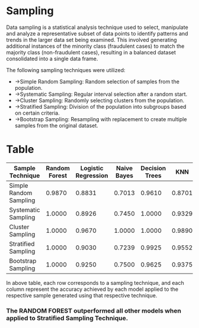 # Sampling
Data sampling is a statistical analysis technique used to select, manipulate and analyze a representative subset of data points to identify patterns and trends in the larger data set being examined. This involved generating additional instances of the minority class (fraudulent cases) to match the majority class (non-fraudulent cases), resulting in a balanced dataset consolidated into a single data frame.

The following sampling techniques were utilized:

- ->Simple Random Sampling: Random selection of samples from the population.
- ->Systematic Sampling: Regular interval selection after a random start.
- ->Cluster Sampling: Randomly selecting clusters from the population.
- ->Stratified Sampling: Division of the population into subgroups based on certain criteria.
- ->Bootstrap Sampling: Resampling with replacement to create multiple samples from the original dataset.

# Table

| Sample Technique      | Random Forest | Logistic Regression | Naive Bayes      | Decision Trees   | KNN              |
|-----------------------|---------------|---------------------|------------------|------------------|------------------|
| Simple Random Sampling| 0.9870        | 0.8831              | 0.7013           | 0.9610           | 0.8701           |
| Systematic Sampling   | 1.0000        | 0.8926              | 0.7450           | 1.0000           | 0.9329           |
| Cluster Sampling      | 1.0000        | 0.9670              | 1.0000           | 1.0000           | 0.9890           |
| Stratified Sampling   | 1.0000        | 0.9030              | 0.7239           | 0.9925           | 0.9552           |
| Bootstrap Sampling    | 1.0000        | 0.9250              | 0.7500           | 0.9625           | 0.9375           |

In above table, each row corresponds to a sampling technique, and each column represent the accuracy achieved by each model applied to the respective sample generated using that respective technique.
<br>
### The RANDOM FOREST outperformed all other models when applied to Stratified Sampling Technique.
